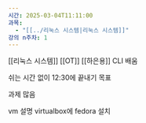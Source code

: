 ```yaml
---
시간: 2025-03-04T11:11:00
과목:
  - "[[../리눅스 시스템|리눅스 시스템]]"
강의 n주차: 1
---
```



[[리눅스 시스템]] [[OT]] 
[[하은용]] 
CLI 배움

쉬는 시간 없이 12:30에 끝내기 목표 

과제 많음 

vm 설명
virtualbox에 fedora 설치 
